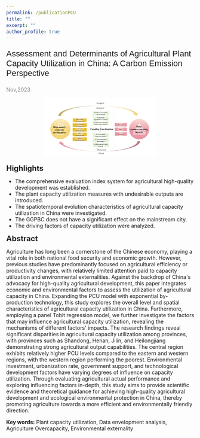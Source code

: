```yaml
---
permalink: /publicationPCU
title: ""
excerpt: ""
author_profile: true
---
```


<p style="font-family: 'Arial', sans-serif; font-size: 22px;">Assessment and Determinants of Agricultural Plant Capacity Utilization in China: A Carbon Emission Perspective</p>

<span style="color: grey;">Nov,2023</span>

<div align="center">
  <img src='images/highQ.png' alt="sym" width="60%">
</div>

<span style="font-size:20px;">**Highlights**</span>

- The comprehensive evaluation index system for agricultural high-quality development was established. 
- The plant capacity utilization measures with undesirable outputs are introduced.
- The spatiotemporal evolution characteristics of agricultural capacity utilization in China were investigated.
- The GGPBC does not have a significant effect on the mainstream city.
- The driving factors of capacity utilization were analyzed.

<span style="font-size:20px;">**Abstract**</span>

Agriculture has long been a cornerstone of the Chinese economy, playing a vital role in both national food security and economic growth. However, previous studies have predominantly focused on agricultural efficiency or productivity changes, with relatively limited attention paid to capacity utilization and environmental externalities. Against the backdrop of China's advocacy for high-quality agricultural development, this paper integrates economic and environmental factors to assess the utilization of agricultural capacity in China. Expanding the PCU model with exponential by-production technology, this study explores the overall level and spatial characteristics of agricultural capacity utilization in China. Furthermore, employing a panel Tobit regression model, we further investigate the factors that may influence agricultural capacity utilization, revealing the mechanisms of different factors' impacts. The research findings reveal significant disparities in agricultural capacity utilization among provinces, with provinces such as Shandong, Henan, Jilin, and Heilongjiang demonstrating strong agricultural output capabilities. The central region exhibits relatively higher PCU levels compared to the eastern and western regions, with the western region performing the poorest. Environmental investment, urbanization rate, government support, and technological development factors have varying degrees of influence on capacity utilization. Through evaluating agricultural actual performance and exploring influencing factors in-depth, this study aims to provide scientific evidence and theoretical guidance for achieving high-quality agricultural development and ecological environmental protection in China, thereby promoting agriculture towards a more efficient and environmentally friendly direction.

**Key words:** Plant capacity utilization, Data envelopment analysis, Agriculture Overcapacity, Environmental externality

